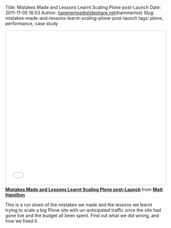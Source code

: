 Title: Mistakes Made and Lessons Learnt Scaling Plone post-Launch
Date: 2011-11-05 16:53
Author: hammertoe@slideshare.net(hammertoe)
Slug: mistakes-made-and-lessons-learnt-scaling-plone-post-launch
tags: plone, performance, case study

<iframe src="//www.slideshare.net/slideshow/embed_code/key/Lwqne072MT9Qtf" width="595" height="485" frameborder="0" marginwidth="0" marginheight="0" scrolling="no" style="border:1px solid #CCC; border-width:1px; margin-bottom:5px; max-width: 100%;" allowfullscreen> </iframe> <div style="margin-bottom:5px"> <strong> <a href="//www.slideshare.net/hammertoe/mistakes-made-and-lessons-learnt-scaling-plone-postlaunch" title="Mistakes Made and Lessons Learnt Scaling Plone post-Launch" target="_blank">Mistakes Made and Lessons Learnt Scaling Plone post-Launch</a> </strong> from <strong><a href="//www.slideshare.net/hammertoe" target="_blank">Matt Hamilton</a></strong> </div>

This is a run down of the mistakes we made and the lessons we learnt
trying to scale a big Plone site with un-anticipated traffic once the
site had gone live and the budget all been spent. Find out what we did
wrong, and how we fixed it.

